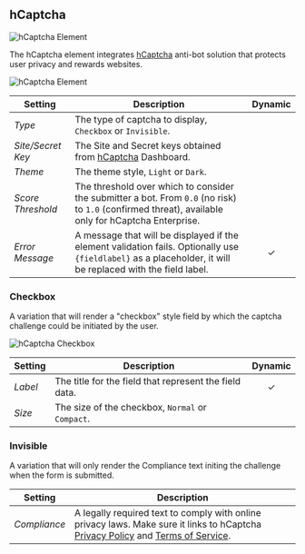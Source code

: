 ## hCaptcha

![hCaptcha Element](./assets/element-hcaptcha.svg)

The hCaptcha element integrates [hCaptcha](https://www.hcaptcha.com/) anti-bot solution that protects user privacy and rewards websites.

![hCaptcha Element](./assets/elements/hcaptcha.webp)

| Setting | Description | Dynamic |
| --- | --- | :---: |
| *Type* | The type of captcha to display, `Checkbox` or `Invisible`. |
| *Site/Secret Key* | The Site and Secret keys obtained from [hCaptcha](https://www.hcaptcha.com/) Dashboard. |
| *Theme* | The theme style, `Light` or `Dark`. |
| *Score Threshold* | The threshold over which to consider the submitter a bot. From `0.0` (no risk) to `1.0` (confirmed threat), available only for hCaptcha Enterprise. | |
| *Error Message* | A message that will be displayed if the element validation fails. Optionally use `{fieldlabel}` as a placeholder, it will be replaced with the field label. | &#x2713; |

### Checkbox

A variation that will render a "checkbox" style field by which the captcha challenge could be initiated by the user.

![hCaptcha Checkbox](./assets/elements/hcaptcha-checkbox.webp)

| Setting | Description | Dynamic |
| --- | --- | :---: |
| *Label* | The title for the field that represent the field data. | &#x2713; |
| *Size* | The size of the checkbox, `Normal` or `Compact`. | |

### Invisible

A variation that will only render the Compliance text initing the challenge when the form is submitted.

| Setting | Description |
| --- | --- |
| *Compliance* | A legally required text to comply with online privacy laws. Make sure it links to hCaptcha [Privacy Policy](https://www.hcaptcha.com/privacy) and [Terms of Service](https://hcaptcha.com/terms). |
